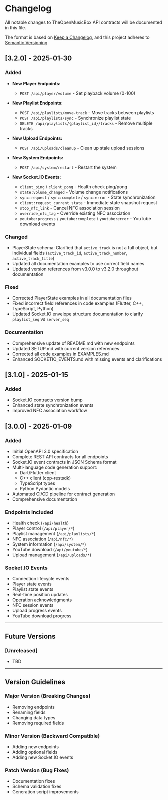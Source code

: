 # Changelog

All notable changes to TheOpenMusicBox API contracts will be documented in this file.

The format is based on [Keep a Changelog](https://keepachangelog.com/en/1.0.0/),
and this project adheres to [Semantic Versioning](https://semver.org/spec/v2.0.0.html).

## [3.2.0] - 2025-01-30

### Added
- **New Player Endpoints:**
  - `POST /api/player/volume` - Set playback volume (0-100)

- **New Playlist Endpoints:**
  - `POST /api/playlists/move-track` - Move tracks between playlists
  - `POST /api/playlists/sync` - Synchronize playlist state
  - `DELETE /api/playlists/{playlist_id}/tracks` - Remove multiple tracks

- **New Upload Endpoints:**
  - `POST /api/uploads/cleanup` - Clean up stale upload sessions

- **New System Endpoints:**
  - `POST /api/system/restart` - Restart the system

- **New Socket.IO Events:**
  - `client_ping` / `client_pong` - Health check ping/pong
  - `state:volume_changed` - Volume change notifications
  - `sync:request` / `sync:complete` / `sync:error` - State synchronization
  - `client:request_current_state` - Immediate state snapshot request
  - `stop_nfc_link` - Cancel NFC association session
  - `override_nfc_tag` - Override existing NFC association
  - `youtube:progress` / `youtube:complete` / `youtube:error` - YouTube download events

### Changed
- PlayerState schema: Clarified that `active_track` is not a full object, but individual fields (`active_track_id`, `active_track_number`, `active_track_title`)
- Updated all documentation examples to use correct field names
- Updated version references from v3.0.0 to v3.2.0 throughout documentation

### Fixed
- Corrected PlayerState examples in all documentation files
- Fixed incorrect field references in code examples (Flutter, C++, TypeScript, Python)
- Updated Socket.IO envelope structure documentation to clarify `playlist_seq` vs `server_seq`

### Documentation
- Comprehensive update of README.md with new endpoints
- Updated SETUP.md with current version references
- Corrected all code examples in EXAMPLES.md
- Enhanced SOCKETIO_EVENTS.md with missing events and clarifications

## [3.1.0] - 2025-01-15

### Added
- Socket.IO contracts version bump
- Enhanced state synchronization events
- Improved NFC association workflow

## [3.0.0] - 2025-01-09

### Added
- Initial OpenAPI 3.0 specification
- Complete REST API contracts for all endpoints
- Socket.IO event contracts in JSON Schema format
- Multi-language code generation support:
  - Dart/Flutter client
  - C++ client (cpp-restsdk)
  - TypeScript types
  - Python Pydantic models
- Automated CI/CD pipeline for contract generation
- Comprehensive documentation

### Endpoints Included
- Health check (`/api/health`)
- Player control (`/api/player/*`)
- Playlist management (`/api/playlists/*`)
- NFC association (`/api/nfc/*`)
- System information (`/api/system/*`)
- YouTube download (`/api/youtube/*`)
- Upload management (`/api/uploads/*`)

### Socket.IO Events
- Connection lifecycle events
- Player state events
- Playlist state events
- Real-time position updates
- Operation acknowledgments
- NFC session events
- Upload progress events
- YouTube download progress

---

## Future Versions

### [Unreleased]
- TBD

---

## Version Guidelines

### Major Version (Breaking Changes)
- Removing endpoints
- Renaming fields
- Changing data types
- Removing required fields

### Minor Version (Backward Compatible)
- Adding new endpoints
- Adding optional fields
- Adding new Socket.IO events

### Patch Version (Bug Fixes)
- Documentation fixes
- Schema validation fixes
- Generation script improvements
